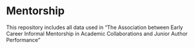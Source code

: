 # Mentorship
This repository includes all data used in “The Association between Early Career Informal Mentorship in Academic Collaborations and Junior Author Performance”
